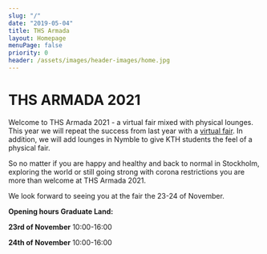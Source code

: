 ```yaml
---
slug: "/"
date: "2019-05-04"
title: THS Armada
layout: Homepage
menuPage: false
priority: 0
header: /assets/images/header-images/home.jpg
---
```


# THS ARMADA 2021
Welcome to THS Armada 2021 - a virtual fair mixed with physical lounges. 
This year we will repeat the success from last year with a [virtual fair](https://event.armada.nu/). In addition, we will add lounges in Nymble to give KTH students the feel of a physical fair. 

So no matter if you are happy and healthy and back to normal in Stockholm, exploring the world or still going strong with corona restrictions you are more than welcome at THS Armada 2021. 

We look forward to seeing you at the fair the 23-24 of November. 

**Opening hours Graduate Land:**

**23rd of November** 10:00-16:00

**24th of November** 10:00-16:00
